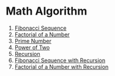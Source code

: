 # Math Algorithm

1. [Fibonacci Sequence](https://en.wikipedia.org/wiki/Fibonacci_sequence)
2. [Factorial of a Number](https://en.wikipedia.org/wiki/Factorial)
3. [Prime Number](https://en.wikipedia.org/wiki/Prime_number)
4. [Power of Two]()
5. [Recursion]()
6. [Fibonacci Sequence with Recursion]()
7. [Factorial of a Number with Recursion]()
